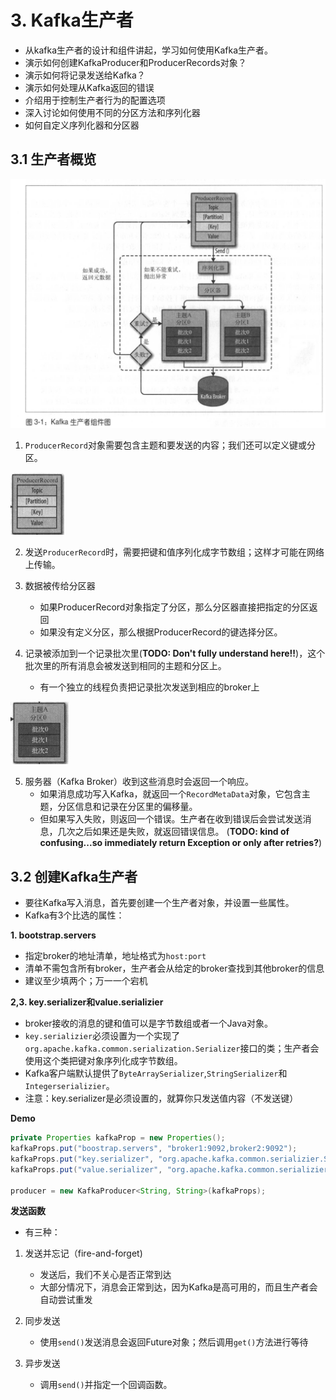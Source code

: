 # 3. Kafka生产者
 - 从kafka生产者的设计和组件讲起，学习如何使用Kafka生产者。
 - 演示如何创建KafkaProducer和ProducerRecords对象？
 - 演示如何将记录发送给Kafka？
 - 演示如何处理从Kafka返回的错误
 - 介绍用于控制生产者行为的配置选项
 - 深入讨论如何使用不同的分区方法和序列化器
 - 如何自定义序列化器和分区器

## 3.1 生产者概览

<img src="./img/producer_components_flow_diagram.png"/>

1. `ProducerRecord`对象需要包含主题和要发送的内容；我们还可以定义键或分区。
<img height='100' src="./img/ProducerRecord.png"/>

2. 发送`ProducerRecord`时，需要把键和值序列化成字节数组；这样才可能在网络上传输。
3. 数据被传给分区器
   - 如果ProducerRecord对象指定了分区，那么分区器直接把指定的分区返回
   - 如果没有定义分区，那么根据ProducerRecord的键选择分区。

4. 记录被添加到一个记录批次里(**TODO: Don't fully understand here!!**)，这个批次里的所有消息会被发送到相同的主题和分区上。
   - 有一个独立的线程负责把记录批次发送到相应的broker上

<img src="./img/分区的批次.png" height='100'/>

5. 服务器（Kafka Broker）收到这些消息时会返回一个响应。
   - 如果消息成功写入Kafka，就返回一个`RecordMetaData`对象，它包含主题，分区信息和记录在分区里的偏移量。
   - 但如果写入失败，则返回一个错误。生产者在收到错误后会尝试发送消息，几次之后如果还是失败，就返回错误信息。 (**TODO: kind of confusing...so immediately return Exception or only after retries?**)

## 3.2 创建Kafka生产者

 - 要往Kafka写入消息，首先要创建一个生产者对象，并设置一些属性。
 - Kafka有3个比选的属性：

**1. bootstrap.servers**
 - 指定broker的地址清单，地址格式为`host:port`
 - 清单不需包含所有broker，生产者会从给定的broker查找到其他broker的信息
 - 建议至少填两个；万一一个宕机

**2,3. key.serializer和value.serializier**
 - broker接收的消息的键和值可以是字节数组或者一个Java对象。
 - `key.serializier`必须设置为一个实现了`org.apache.kafka.common.serialization.Serializer`接口的类；生产者会使用这个类把键对象序列化成字节数组。
 - Kafka客户端默认提供了`ByteArraySerializer`,`StringSerializer`和`Integerserializier`。
 - 注意：key.serializer是必须设置的，就算你只发送值内容（不发送键）

**Demo**

```java
private Properties kafkaProp = new Properties();
kafkaProps.put("boostrap.servers", "broker1:9092,broker2:9092");
kafkaProps.put("key.serializer", "org.apache.kafka.common.serializier.StringSerializer");
kafkaProps.put("value.serializer", "org.apache.kafka.common.serializier.StringSerializer");

producer = new KafkaProducer<String, String>(kafkaProps);
```

**发送函数**

 - 有三种：

1. 发送并忘记（fire-and-forget)
   - 发送后，我们不关心是否正常到达
   - 大部分情况下，消息会正常到达，因为Kafka是高可用的，而且生产者会自动尝试重发

2. 同步发送
   - 使用`send()`发送消息会返回Future对象；然后调用`get()`方法进行等待

3. 异步发送
   - 调用`send()`并指定一个回调函数。



